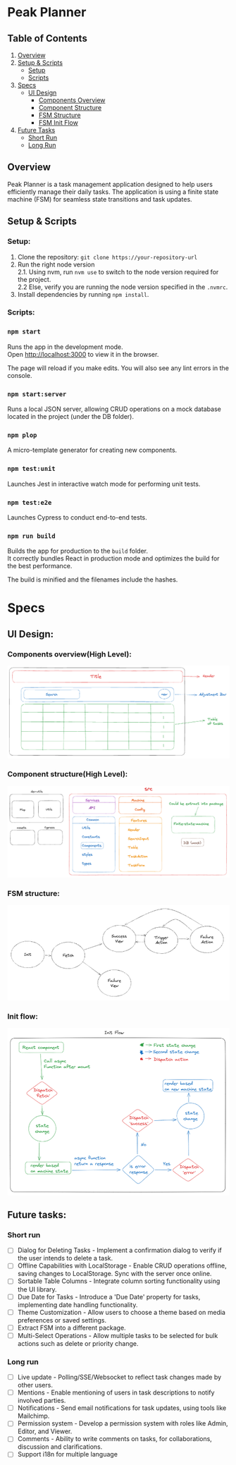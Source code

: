 # Peak Planner

## Table of Contents
1. [Overview](#overview)
2. [Setup & Scripts](#setup--scripts)
   - [Setup](#setup)
   - [Scripts](#scripts)
3. [Specs](#specs)
   - [UI Design](#ui-design)
     - [Components Overview](#components-overviewhigh-level)
     - [Component Structure](#component-structurehigh-level)
     - [FSM Structure](#fsm-structure)
     - [FSM Init Flow](#init-flow)
4. [Future Tasks](#future-tasks)
   - [Short Run](#short-run)
   - [Long Run](#long-run)

## Overview
Peak Planner is a task management application designed to help users efficiently manage their daily tasks.
The application is using a finite state machine (FSM) for seamless state transitions and task updates.

## Setup & Scripts

### Setup:

1. Clone the repository: ```git clone https://your-repository-url```
2. Run the right node version\
  2.1. Using nvm, run ```nvm use``` to switch to the node version required for the project.\
  2.2  Else, verify you are running the node version specified in the ```.nvmrc```.
3. Install dependencies by running ```npm install```.

### Scripts:

### `npm start`

Runs the app in the development mode.\
Open [http://localhost:3000](http://localhost:3000) to view it in the browser.

The page will reload if you make edits.
You will also see any lint errors in the console.

### `npm start:server`

Runs a local JSON server, allowing CRUD operations on a mock database located in the project (under the DB folder).

### `npm plop`

A micro-template generator for creating new components.

### `npm test:unit`

Launches Jest in interactive watch mode for performing unit tests.

### `npm test:e2e`

Launches Cypress to conduct end-to-end tests.

### `npm run build`

Builds the app for production to the `build` folder.\
It correctly bundles React in production mode and optimizes the build for the best performance.

The build is minified and the filenames include the hashes.

# Specs
## UI Design:
### Components overview(High Level):
![alt text](/assets/comp-overview.png)

### Component structure(High Level):
![alt text](/assets/comp-structure.png)

### FSM structure:
![alt text](/assets/finite-state-machine.png)

### Init flow:
![alt text](/assets/finite-state-machine-init.png)

## Future tasks:
### Short run
- [ ] Dialog for Deleting Tasks - Implement a confirmation dialog to verify if the user intends to delete a task.
- [ ] Offline Capabilities with LocalStorage - Enable CRUD operations offline, saving changes to LocalStorage. Sync with the server once online.
- [ ] Sortable Table Columns - Integrate column sorting functionality using the UI library.
- [ ] Due Date for Tasks - Introduce a 'Due Date' property for tasks, implementing date handling functionality.
- [ ] Theme Customization - Allow users to choose a theme based on media preferences or saved settings.
- [ ] Extract FSM into a different package.
- [ ] Multi-Select Operations - Allow multiple tasks to be selected for bulk actions such as delete or priority change.

### Long run
- [ ] Live update - Polling/SSE/Websocket to reflect task changes made by other users.
- [ ] Mentions - Enable mentioning of users in task descriptions to notify involved parties.
- [ ] Notifications - Send email notifications for task updates, using tools like Mailchimp.
- [ ] Permission system - Develop a permission system with roles like Admin, Editor, and Viewer.
- [ ] Comments - Ability to write comments on tasks, for collaborations, discussion and clarifications.
- [ ] Support i18n for multiple language
